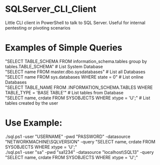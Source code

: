 # SQLServer_CLI_Client
Little CLI client in PowerShell to talk to SQL Server. Useful for internal pentesting or pivoting scenarios

# Examples of Simple Queries

"SELECT TABLE_SCHEMA FROM information_schema.tables group by tables.TABLE_SCHEMA" # List System Database </br>
"SELECT name FROM master.dbo.sysdatabases" # List all Databases </br>
"SELECT name FROM sys.databases WHERE state = 0" # List online Databases </br>
"SELECT TABLE_NAME FROM <DATABASE>.INFORMATION_SCHEMA.TABLES WHERE TABLE_TYPE = 'BASE TABLE'" # List tables from Database </br>
"SELECT name, crdate FROM SYSOBJECTS WHERE xtype = 'U';" # List tables created by the user </br>

# Use Example:

./sql.ps1 -user "USERNAME" -pwd "PASSWORD" -datasource "NETWORKMACHINE\SQLVERSION" -query "SELECT name, crdate FROM SYSOBJECTS WHERE xtype = 'U';" </br>
./sql.ps1 -user "sa" -pwd "sa1234" -datasource "localhost\SQL13" -query "SELECT name, crdate FROM SYSOBJECTS WHERE xtype = 'U';"

